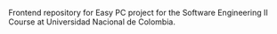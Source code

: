 Frontend repository for Easy PC project for the Software Engineering II Course at Universidad Nacional de Colombia.